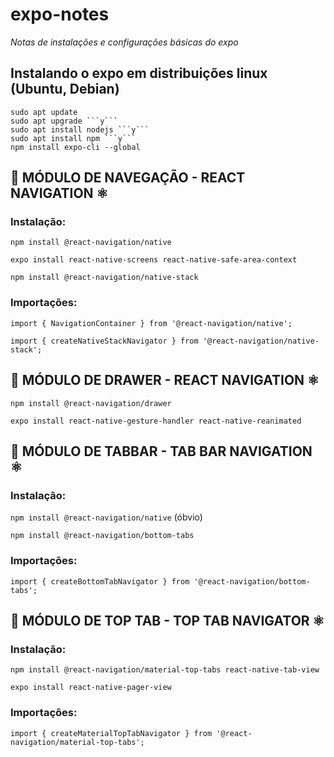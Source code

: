 
# expo-notes
_Notas de instalações e configurações básicas do expo_

## Instalando o expo em distribuições linux (Ubuntu, Debian)
```bashscript
sudo apt update
sudo apt upgrade ```y```
sudo apt install nodejs ```y```
sudo apt install npm ```y```
npm install expo-cli --global
```

## 📲️ MÓDULO DE NAVEGAÇÃO - REACT NAVIGATION ⚛️

### Instalação:

```npm install @react-navigation/native```

```expo install react-native-screens react-native-safe-area-context```

```npm install @react-navigation/native-stack```

### Importações:

```import { NavigationContainer } from '@react-navigation/native';```

```import { createNativeStackNavigator } from '@react-navigation/native-stack';```

## 📲️ MÓDULO DE DRAWER - REACT NAVIGATION ⚛️

```npm install @react-navigation/drawer```

```expo install react-native-gesture-handler react-native-reanimated```

## 📲️ MÓDULO DE TABBAR - TAB BAR NAVIGATION ⚛️

### Instalação:

```npm install @react-navigation/native``` (óbvio)

```npm install @react-navigation/bottom-tabs```

### Importações:

```import { createBottomTabNavigator } from '@react-navigation/bottom-tabs';```

## 📲️ MÓDULO DE TOP TAB - TOP TAB NAVIGATOR ⚛️

### Instalação:
```npm install @react-navigation/material-top-tabs react-native-tab-view```

```expo install react-native-pager-view```

### Importações:
```import { createMaterialTopTabNavigator } from '@react-navigation/material-top-tabs';```
